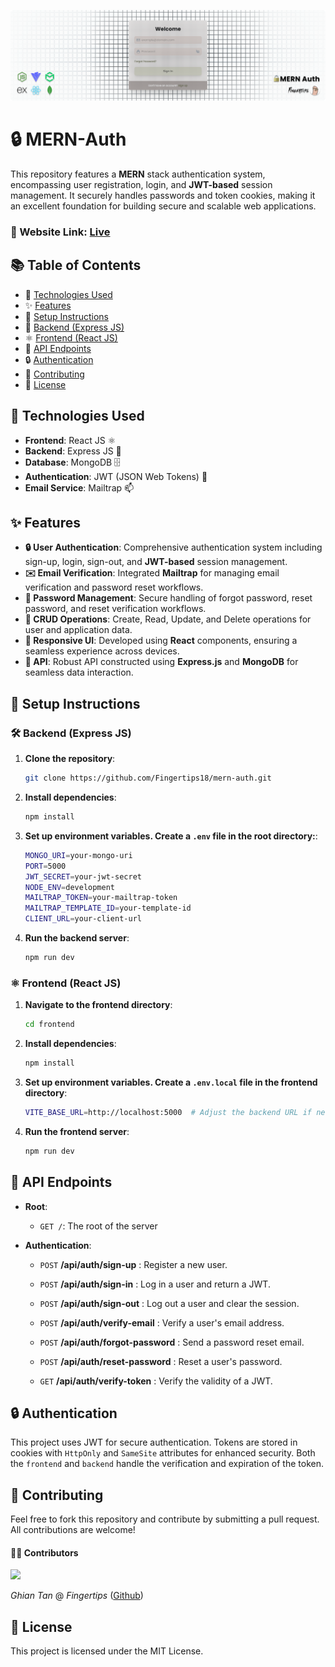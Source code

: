 ![Banner](public/banner.png)

# 🔒 MERN-Auth

This repository features a **MERN** stack authentication system, encompassing user registration, login, and **JWT-based** session management. It securely handles passwords and token cookies, making it an excellent foundation for building secure and scalable web applications.

### 🔗 Website Link: [Live](https://mern-auth-tau7.onrender.com/)

## 📚 Table of Contents

- 🔧 [Technologies Used](#tech-used)
- ✨ [Features](#features)
- 📖 [Setup Instructions](#setup)
- 🐍 [Backend (Express JS)](#backend)
- ⚛️ [Frontend (React JS)](#frontend)
- 📡 [API Endpoints](#api)
- 🔒 [Authentication](#auth)
- 🤝 [Contributing](#contributing)
- 📜 [License](#license)

## 🔧 <a name="tech-used">Technologies Used</a>

- **Frontend**: React JS ⚛️
- **Backend**: Express JS 🐍
- **Database**: MongoDB 🗄️
- **Authentication**: JWT (JSON Web Tokens) 🔐
- **Email Service**: Mailtrap 📫

## ✨ <a name="features">Features</a>

- **🔒 User Authentication**: Comprehensive authentication system including sign-up, login, sign-out, and **JWT-based** session management.
- **✉️ Email Verification**: Integrated **Mailtrap** for managing email verification and password reset workflows.
- **🔑 Password Management**: Secure handling of forgot password, reset password, and reset verification workflows.
- **📝 CRUD Operations**: Create, Read, Update, and Delete operations for user and application data.
- **📱 Responsive UI**: Developed using **React** components, ensuring a seamless experience across devices.
- **📡 API**: Robust API constructed using **Express.js** and **MongoDB** for seamless data interaction.

## 📖 <a name="setup">Setup Instructions</a>

### 🛠️ <a name="backend">Backend (Express JS)</a>

1. **Clone the repository**:

   ```bash
   git clone https://github.com/Fingertips18/mern-auth.git
   ```

2. **Install dependencies**:

   ```bash
   npm install
   ```

3. **Set up environment variables. Create a `.env` file in the root directory:**:

   ```bash
   MONGO_URI=your-mongo-uri
   PORT=5000
   JWT_SECRET=your-jwt-secret
   NODE_ENV=development
   MAILTRAP_TOKEN=your-mailtrap-token
   MAILTRAP_TEMPLATE_ID=your-template-id
   CLIENT_URL=your-client-url
   ```

4. **Run the backend server**:
   ```bash
   npm run dev
   ```

### ⚛️ <a name="frontend">Frontend (React JS)</a>

1. **Navigate to the frontend directory**:

   ```bash
   cd frontend
   ```

2. **Install dependencies**:

   ```bash
   npm install
   ```

3. **Set up environment variables. Create a `.env.local` file in the frontend directory**:

   ```bash
   VITE_BASE_URL=http://localhost:5000  # Adjust the backend URL if necessary
   ```

4. **Run the frontend server**:
   ```bash
   npm run dev
   ```

## 📡 <a name="api">API Endpoints</a>

- **Root**:

  - `GET /`: The root of the server

- **Authentication**:

  - `POST` **/api/auth/sign-up** : Register a new user.

  - `POST` **/api/auth/sign-in** : Log in a user and return a JWT.

  - `POST` **/api/auth/sign-out** : Log out a user and clear the session.

  - `POST` **/api/auth/verify-email** : Verify a user's email address.

  - `POST` **/api/auth/forgot-password** : Send a password reset email.

  - `POST` **/api/auth/reset-password** : Reset a user's password.

  - `GET` **/api/auth/verify-token** : Verify the validity of a JWT.

## 🔒 <a name="auth">Authentication</a>

This project uses JWT for secure authentication. Tokens are stored in cookies with `HttpOnly` and `SameSite` attributes for enhanced security.
Both the `frontend` and `backend` handle the verification and expiration of the token.

## 🤝 <a name="contributing">Contributing</a>

Feel free to fork this repository and contribute by submitting a pull request. All contributions are welcome!

#### 🧑‍💻 Contributors

<a href="https://github.com/Fingertips18/scroll-wheel-date-picker/graphs/contributors">
  <img src="https://contrib.rocks/image?repo=Fingertips18/scroll-wheel-date-picker" />
</a>

_Ghian Tan_ @ _Fingertips_ ([Github](https://github.com/Fingertips18))

## <a name="license">📜 License</a>

This project is licensed under the MIT License.
